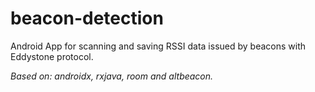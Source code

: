 # beacon-detection

Android App for scanning and saving RSSI data issued by beacons with Eddystone protocol.

_Based on: androidx, rxjava, room and altbeacon._
